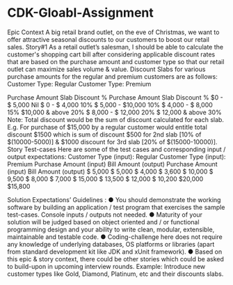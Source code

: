 # CDK-Gloabl-Assignment


Epic Context
A big retail brand outlet, on the eve of Christmas, we want to offer attractive seasonal discounts to our
customers to boost our retail sales.
Story#1
As a retail outlet’s salesman, I should be able to calculate the customer's shopping cart bill after considering
applicable discount rates that are based on the purchase amount and customer type so that our retail outlet
can maximize sales volume & value.
Discount Slabs for various purchase amounts for the regular and premium customers are as follows:
Customer Type: Regular Customer Type: Premium

Purchase Amount Slab Discount % Purchase Amount Slab Discount %
$0 - $ 5,000 Nil $ 0 - $ 4,000 10%
$ 5,000 - $10,000 10% $ 4,000 - $ 8,000 15%
$10,000 & above 20% $ 8,000 - $ 12,000 20%
$ 12,000 & above 30%
Note:
Total discount would be the sum of discount calculated for each slab.
E.g. For purchase of $15,000 by a regular customer would entitle total discount $1500 which is sum of
discount $500 for 2nd slab [10% of $(10000-5000)] & $1000 discount for 3rd slab [20% of $(15000-10000)].
Story Test-cases
Here are some of the test cases and corresponding input / output expectations:
Customer Type (input): Regular Customer Type (input): Premium
Purchase Amount
(input)
Bill Amount
(output)
Purchase Amount
(input)
Bill Amount
(output)
$ 5,000 $ 5,000 $ 4,000 $ 3,600
$ 10,000 $ 9,500 $ 8,000 $ 7,000
$ 15,000 $ 13,500 $ 12,000 $ 10,200
$20,000 $15,800

Solution Expectations’ Guidelines :
● You should demonstrate the working software by building an application / test program that exercises
the sample test-cases. Console inputs / outputs not needed.
● Maturity of your solution will be judged based on object oriented and / or functional programming design
and your ability to write clean, modular, extensible, maintainable and testable code.
● Coding-challenge here does not require any knowledge of underlying databases, OS platforms or
libraries (apart from standard development kit like JDK and xUnit framework).
● Based on this epic & story context, there could be other stories which could be asked to build-upon in
upcoming interview rounds.
Example: Introduce new customer types like Gold, Diamond, Platinum, etc and their discounts slabs.


